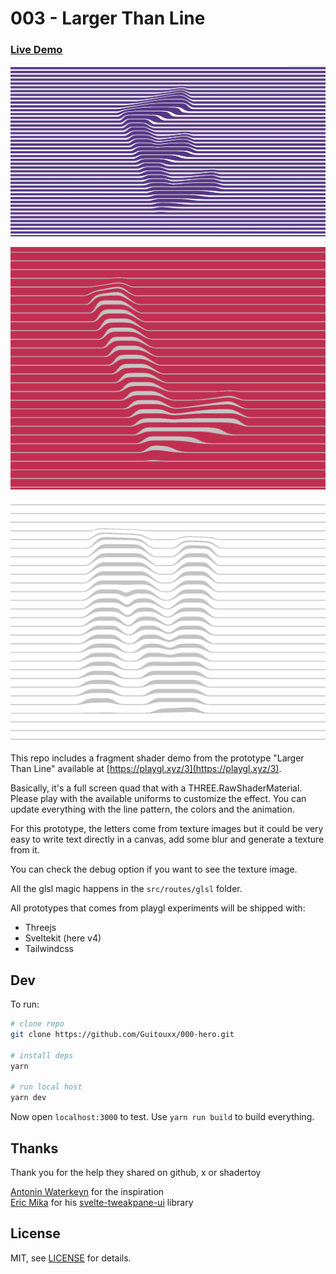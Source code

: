 # 003 - Larger Than Line

### [Live Demo](https://003-larger-than-line.vercel.app/)

![Demo Screenshot](https://github.com/Guitouxx/003-LargerThanLine/blob/main/static/screenshot.jpg?raw=true)

![Other Screenshot1](https://github.com/Guitouxx/003-LargerThanLine/blob/main/static/screenshot02.png?raw=true)

![Other Screenshot2](https://github.com/Guitouxx/003-LargerThanLine/blob/main/static/screenshot03.png?raw=true)

This repo includes a fragment shader demo from the prototype "Larger Than Line" available at [https://playgl.xyz/3](https://playgl.xyz/3).

Basically, it's a full screen quad that with a THREE.RawShaderMaterial. Please play with the available uniforms to customize the effect.
You can update everything with the line pattern, the colors and the animation.

For this prototype, the letters come from texture images but it could be very easy to write text directly in a canvas, add some blur and generate a texture from it.

You can check the debug option if you want to see the texture image.

All the glsl magic happens in the `src/routes/glsl` folder. 

All prototypes that comes from playgl experiments will be shipped with:
- Threejs  
- Sveltekit (here v4) 
- Tailwindcss


## Dev


To run:

```sh
# clone repo
git clone https://github.com/Guitouxx/000-hero.git

# install deps
yarn

# run local host
yarn dev
```

Now open `localhost:3000` to test. Use `yarn run build` to build everything.

## Thanks

Thank you for the help they shared on github, x or shadertoy

[Antonin Waterkeyn](https://www.instagram.com/p/CwHXsBytROx/) for the inspiration  
[Eric Mika](https://github.com/kitschpatrol) for his [svelte-tweakpane-ui](https://github.com/kitschpatrol/svelte-tweakpane-ui) library


## License

MIT, see [LICENSE](https://github.com/Guitouxx/003-LargerThanLine/blob/main/LICENSE) for details.
